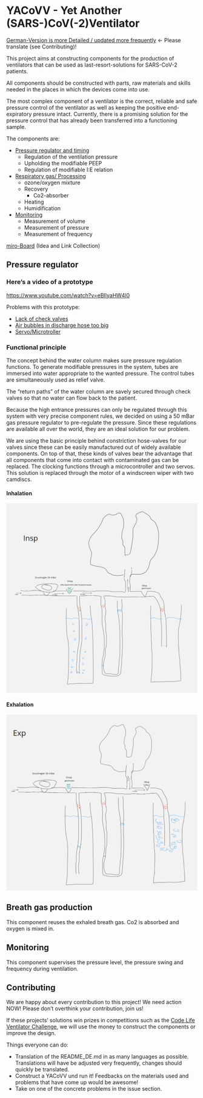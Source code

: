 # YACoVV - Yet Another (SARS-)CoV(-2)Ventilator

[German-Version is more Detailed / updated more frequently](README_DE.md) <- Please translate (see Contributing)!

This project aims at constructing components for the production of ventilators that can be used as last-resort-solutions for SARS-CoV-2 patients. 

All components should be constructed with parts, raw materials and skills needed in the places in which the devices come into use. 

The most complex component of a ventilator is the correct, reliable and safe pressure control of the ventilator as well as keeping the positive end-expiratory pressure intact. Currently, there is a promising solution for the pressure control that has already been transferred into a functioning sample.

The components are:
- [Pressure regulator and timing](#Pressure%20regulator)
    - Regulation of the ventilation pressure
    - Upholding the modifiable PEEP
    - Regulation of modifiable I:E relation
- [Respiratory gas/ Processing](#Breath%20gas%20production)
    - ozone/oxygen mixture
    - Recovery
        - Co2-absorber 
    - Heating 
    - Humidification
- [Monitoring](#Monitoring)
    - Measurement of volume
    - Measurement of pressure
    - Measurement of frequency

[miro-Board](https://miro.com/app/board/o9J_kuxCsRI=/) (Idea and Link Collection)

## Pressure regulator
### Here’s a video of a prototype
https://www.youtube.com/watch?v=eBIlyaHW4l0

Problems with this prototype:
- [Lack of check valves](https://github.com/auenkind/YACoVV/issues/3)
- [Air bubbles in discharge hose too big](https://github.com/auenkind/YACoVV/issues/1)
- [Servo/Microtroller](https://github.com/auenkind/YACoVV/issues/2)

### Functional principle
The concept behind the water column makes sure pressure regulation functions. To generate modifiable pressures in the system, tubes are immersed into water appropriate to the wanted pressure. The control tubes are simultaneously used as relief valve. 

The “return paths” of the water column are savely secured through check valves so that no water can flow back to the patient.

Because the high entrance pressures can only be regulated through this system with very precise component rules, we decided on using a 50 mBar gas pressure regulator to pre-regulate the pressure. Since these regulations are available all over the world, they are an ideal solution for our problem.

We are using the basic principle behind constriction hose-valves for our valves since these can be easily manufactured out of widely available components. On top of that, these kinds of valves bear the advantage that all components that come into contact with contaminated gas can be replaced. The clocking functions through a microcontroller and two servos. This solution is replaced through the motor of a windscreen wiper with two camdiscs.

#### Inhalation
![inhalation](img/insp.png)
#### Exhalation
![exhalation](img/exp.png)

## Breath gas production
This component reuses the exhaled breath gas. Co2 is absorbed and oxygen is mixed in. 

## Monitoring
This component supervises the pressure level, the pressure swing and frequency during ventilation.

## Contributing
We are happy about every contribution to this project! We need action NOW! Please don’t overthink your contribution, join us!

If these projects’ solutions win prizes in competitions such as the [Code Life Ventilator Challenge](https://www.agorize.com/en/challenges/code-life-challenge?lang=en), we will use the money to construct the components or improve the design.

Things everyone can do:
- Translation of the README_DE.md in as many languages as possible. Translations will have be adjusted very frequently, changes should quickly be translated.
- Construct a YACoVV und run it! Feedbacks on the materials used and problems that have come up would be awesome!
- Take on one of the concrete problems in the issue section.